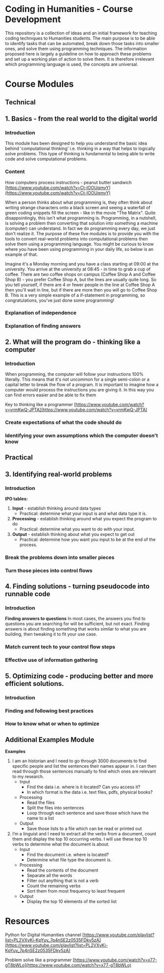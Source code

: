 # Coding in Humanities - Course Development

This repository is a collection of ideas and an initial framework for teaching coding techniques to Humanities students. The main purpose is to be able to identify tasks that can be automated, break down those tasks into smaller ones, and solve them using programming techniques. The information proposed here is largely a guideline on how to approach these problems and set up a working plan of action to solve them. It is therefore irrelevant which programming language is used, the concepts are universal.

# Course Modules
## Technical
## 1. Basics - from the real world to the digital world
### Introduction
This module has been designed to help you understand the basic idea behind 'computational thinking' i.e. thinking in a way that helps to logically solve problems. This type of thinking is fundamental to being able to write code and solve computational problems.
### Content
How computers process instructions - peanut butter sandwich [https://www.youtube.com/watch?v=Ct-lOOUqmyY](https://www.youtube.com/watch?v=Ct-lOOUqmyY)

When a person thinks about what programming is, they often think about writing strange characters onto a black screen and seeing a waterfall of green coding snippets fill the screen - like in the movie "The Matrix". Quite disappointingly, this isn't what programming is. Programming, in a nutshell, is solving a problem then converting that solution into something a machine (computer) can understand. In fact we do programming every day, we just don't realize it. The purpose of these five modules is to provide you with the tools to convert real-world problems into computational problems then solve them using a programming language. You might be curious to know where you have been using programming in your daily life, so below is an example of that.

Imagine it's a Monday morning and you have a class starting at 09:00 at the university. You arrive at the university at 08:45 - in time to grab a cup of coffee. There are two coffee shops on campus (Coffee Shop A and Coffee Shop B) - you prefer Coffee Shop A, but the lines are usually quite long. So you tell yourself, if there are 4 or fewer people in the line at Coffee Shop A then you'll wait in line, but if there are more then you will go to Coffee Shop B. This is a very simple example of a if-statement in programming, so congratulations, you've just done some programming!

### Explanation of independence
### Explanation of finding answers

## 2. What will the program do - thinking like a computer

### Introduction
When programming, the computer will follow your instructions 100% literally. This means that it's not uncommon for a single semi-colon or a capital letter to break the flow of a program. It is important to imagine how a computer would process the instructions you are giving it. In this way you can find errors easier and be able to fix them

Key to thinking like a programmer [https://www.youtube.com/watch?v=vrmKwQ-JPTA](https://www.youtube.com/watch?v=vrmKwQ-JPTA)

### Create expectations of what the code should do
### Identifying your own assumptions which the computer doesn't know

## Practical
## 3. Identifying real-world problems
### Introduction
**IPO tables:** 
1. **Input** - establish thinking around data types
	-	Practical: determine what your input is and what data type it is.
2.  **Processing** - establish thinking around what you expect the program to do
	-	Practical: determine what you want to do with your input.
3.  **Output** - establish thinking about what you expect to get out
	-	Practical: determine how you want you input to be at the end of the process.

### Break the problems down into smaller pieces
### Turn those pieces into control flows

## 4. Finding solutions - turning pseudocode into runnable code
### Introduction
**Finding answers to questions** 
In most cases, the answers you find to questions you are searching for will be sufficient, but not exact. Finding answers is about finding something that works similar to what you are building, then tweaking it to fit your use case. 

### Match current tech to your control flow steps
### Effective use of information gathering 

## 5. Optimizing code - producing better and more efficient solutions.
### Introduction
### Finding and following best practices
### How to know what or when to optimize

## Additional Examples Module
**Examples**
1. I am an historian and I need to go through 3000 documents to find specific people and list the sentences their names appear in. I can then read through those sentences manually to find which ones are relevant to my research.
	-  Input
	    -  	Find the data i.e. where is it located? Can you access it?
	    -   In which format is the data i.e. text files, pdfs, physical books?
    -   Processing
	    -   Read the files
	    -   Split the files into sentences
	    -   Loop through each sentence and save those which have the name to a list
    - Output
	    - Save those lists to a file which can be read or printed out
  2. I’m a linguist and I need to extract all the verbs from a document, count them and display the top 10 occurring verbs. I will use these top 10 verbs to determine what the document is about.
		- Input
			-    Find the document i.e. where is located?
			-   Determine what file type the document is.
		- Processing
			-   Read the contents of the document
			-   Separate all the words
			-   Filter out anything that is not a verb
			-   Count the remaining verbs
			-   Sort them from most frequency to least frequent
		- Output
			- Display the top 10 elements of the sorted list

# Resources

Python for Digital Humanities channel [https://www.youtube.com/playlist?list=PL2VXyKi-KpYuy_7p4nSE2z0535FDky5zA](https://www.youtube.com/playlist?list=PL2VXyKi-KpYuy_7p4nSE2z0535FDky5zA)

Problem solve like a programmer [https://www.youtube.com/watch?v=x77-gT8bWLo](https://www.youtube.com/watch?v=x77-gT8bWLo)
